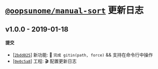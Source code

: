 # [`@oopsunome/manual-sort`](https://github.com/iTonyYo/manual-sort) 更新日志

## v1.0.0 - 2019-01-18

#### 提交

- [[`2bdd025`](https://github.com/iTonyYo/gitin/commit/2bdd025bef175b044fff05d4c4852c8f49c42852)] 新功能: :tada: `完成 gitin(path, force)` && 支持在命令行中操作
- [[`0e0c5a8`](https://github.com/iTonyYo/gitin/commit/0e0c5a85a25c1826dd909a31c7348a6bebb10f06)] 工程: :clapper: 配置更新日志
